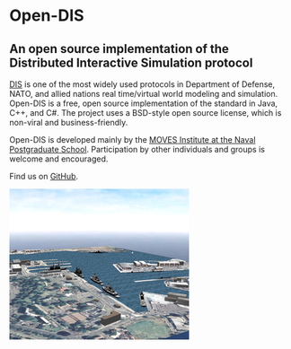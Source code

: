 # Open-DIS

## An open source implementation of the Distributed Interactive Simulation protocol

[DIS](https://en.wikipedia.org/wiki/Distributed_Interactive_Simulation) is one of the most widely used protocols in Department of Defense, NATO, and allied nations real time/virtual world modeling and simulation. Open-DIS is a free, open source implementation of the standard in Java, C++, and C#.  The project uses a BSD-style open source license, which is non-viral and business-friendly.

Open-DIS is developed mainly by the [MOVES Institute at the Naval Postgraduate School](https://www.movesinstitute.org). Participation by other individuals and groups is welcome and encouraged.

Find us on [GitHub](https://github.com/open-dis).

![](shapeimage_1.png)
